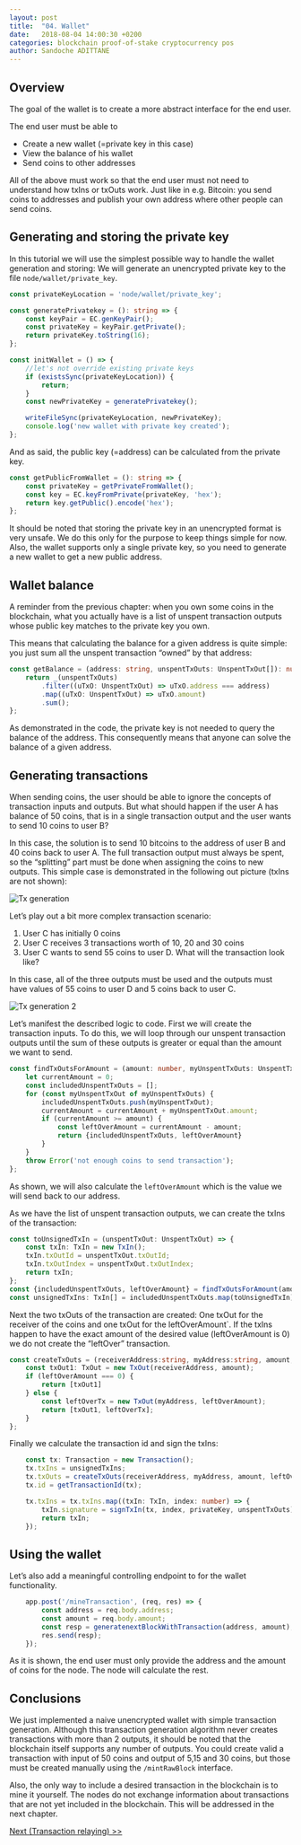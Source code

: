 ```yaml
---
layout: post
title:  "04. Wallet"
date:   2018-08-04 14:00:30 +0200
categories: blockchain proof-of-stake cryptocurrency pos
author: Sandoche ADITTANE
---
```


## Overview
The goal of the wallet is to create a more abstract interface for the end user.

The end user must be able to

* Create a new wallet (=private key in this case)
* View the balance of his wallet
* Send coins to other addresses

All of the above must work so that the end user must not need to understand how txIns or txOuts work. Just like in e.g. Bitcoin: you send coins to addresses and publish your own address where other people can send coins.

## Generating and storing the private key
In this tutorial we will use the simplest possible way to handle the wallet generation and storing: We will generate an unencrypted private key to the file `node/wallet/private_key`.
``` ts
const privateKeyLocation = 'node/wallet/private_key';

const generatePrivatekey = (): string => {
    const keyPair = EC.genKeyPair();
    const privateKey = keyPair.getPrivate();
    return privateKey.toString(16);
};

const initWallet = () => {
    //let's not override existing private keys
    if (existsSync(privateKeyLocation)) {
        return;
    }
    const newPrivateKey = generatePrivatekey();

    writeFileSync(privateKeyLocation, newPrivateKey);
    console.log('new wallet with private key created');
};
```
And as said, the public key (=address) can be calculated from the private key.

``` ts
const getPublicFromWallet = (): string => {
    const privateKey = getPrivateFromWallet();
    const key = EC.keyFromPrivate(privateKey, 'hex');
    return key.getPublic().encode('hex');
};
```
It should be noted that storing the private key in an unencrypted format is very unsafe. We do this only for the purpose to keep things simple for now. Also, the wallet supports only a single private key, so you need to generate a new wallet to get a new public address.

## Wallet balance
A reminder from the previous chapter: when you own some coins in the blockchain, what you actually have is a list of unspent transaction outputs whose public key matches to the private key you own.

This means that calculating the balance for a given address is quite simple: you just sum all the unspent transaction “owned” by that address:
``` ts
const getBalance = (address: string, unspentTxOuts: UnspentTxOut[]): number => {
    return _(unspentTxOuts)
        .filter((uTxO: UnspentTxOut) => uTxO.address === address)
        .map((uTxO: UnspentTxOut) => uTxO.amount)
        .sum();
};
```
As demonstrated in the code, the private key is not needed to query the balance of the address. This consequently means that anyone can solve the balance of a given address.

## Generating transactions
When sending coins, the user should be able to ignore the concepts of transaction inputs and outputs. But what should happen if the user A has balance of 50 coins, that is in a single transaction output and the user wants to send 10 coins to user B?

In this case, the solution is to send 10 bitcoins to the address of user B and 40 coins back to user A. The full transaction output must always be spent, so the “splitting” part must be done when assigning the coins to new outputs. This simple case is demonstrated in the following out picture (txIns are not shown):

![Tx generation](/assets/images/tx_generation.png)

Let’s play out a bit more complex transaction scenario:

1. User C has initially 0 coins
2. User C receives 3 transactions worth of 10, 20 and 30 coins
3. User C wants to send 55 coins to user D. What will the transaction look like?

In this case, all of the three outputs must be used and the outputs must have values of 55 coins to user D and 5 coins back to user C.

![Tx generation 2](/assets/images/tx_generation2.png)

Let’s manifest the described logic to code. First we will create the transaction inputs. To do this, we will loop through our unspent transaction outputs until the sum of these outputs is greater or equal than the amount we want to send.

``` ts
const findTxOutsForAmount = (amount: number, myUnspentTxOuts: UnspentTxOut[]) => {
    let currentAmount = 0;
    const includedUnspentTxOuts = [];
    for (const myUnspentTxOut of myUnspentTxOuts) {
        includedUnspentTxOuts.push(myUnspentTxOut);
        currentAmount = currentAmount + myUnspentTxOut.amount;
        if (currentAmount >= amount) {
            const leftOverAmount = currentAmount - amount;
            return {includedUnspentTxOuts, leftOverAmount}
        }
    }
    throw Error('not enough coins to send transaction');
};
```
As shown, we will also calculate the `leftOverAmount` which is the value we will send back to our address.

As we have the list of unspent transaction outputs, we can create the txIns of the transaction:
``` ts
const toUnsignedTxIn = (unspentTxOut: UnspentTxOut) => {
    const txIn: TxIn = new TxIn();
    txIn.txOutId = unspentTxOut.txOutId;
    txIn.txOutIndex = unspentTxOut.txOutIndex;
    return txIn;
};
const {includedUnspentTxOuts, leftOverAmount} = findTxOutsForAmount(amount, myUnspentTxouts);
const unsignedTxIns: TxIn[] = includedUnspentTxOuts.map(toUnsignedTxIn);
```

Next the two txOuts of the transaction are created: One txOut for the receiver of the coins and one txOut for the leftOverAmount`. If the txIns happen to have the exact amount of the desired value (leftOverAmount is 0) we do not create the “leftOver” transaction.

``` ts
const createTxOuts = (receiverAddress:string, myAddress:string, amount, leftOverAmount: number) => {
    const txOut1: TxOut = new TxOut(receiverAddress, amount);
    if (leftOverAmount === 0) {
        return [txOut1]
    } else {
        const leftOverTx = new TxOut(myAddress, leftOverAmount);
        return [txOut1, leftOverTx];
    }
};
```

Finally we calculate the transaction id and sign the txIns:
``` ts
    const tx: Transaction = new Transaction();
    tx.txIns = unsignedTxIns;
    tx.txOuts = createTxOuts(receiverAddress, myAddress, amount, leftOverAmount);
    tx.id = getTransactionId(tx);

    tx.txIns = tx.txIns.map((txIn: TxIn, index: number) => {
        txIn.signature = signTxIn(tx, index, privateKey, unspentTxOuts);
        return txIn;
    });
```

## Using the wallet
Let’s also add a meaningful controlling endpoint to for the wallet functionality.
``` ts
    app.post('/mineTransaction', (req, res) => {
        const address = req.body.address;
        const amount = req.body.amount;
        const resp = generatenextBlockWithTransaction(address, amount);
        res.send(resp);
    });
```
As it is shown, the end user must only provide the address and the amount of coins for the node. The node will calculate the rest.

## Conclusions
We just implemented a naive unencrypted wallet with simple transaction generation. Although this transaction generation algorithm never creates transactions with more than 2 outputs, it should be noted that the blockchain itself supports any number of outputs. You could create valid a transaction with input of 50 coins and output of 5,15 and 30 coins, but those must be created manually using the `/mintRawBlock` interface.

Also, the only way to include a desired transaction in the blockchain is to mine it yourself. The nodes do not exchange information about transactions that are not yet included in the blockchain. This will be addressed in the next chapter.

[Next (Transaction relaying) >>](/05-Transaction-relaying/)